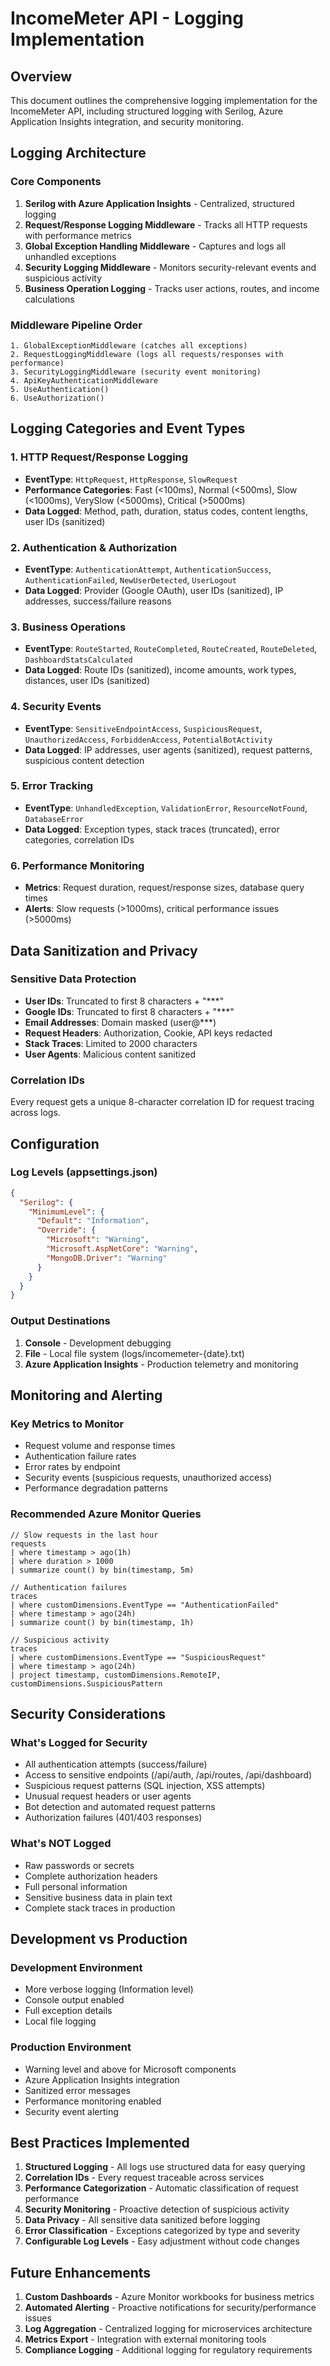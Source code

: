 # IncomeMeter API - Logging Implementation

## Overview
This document outlines the comprehensive logging implementation for the IncomeMeter API, including structured logging with Serilog, Azure Application Insights integration, and security monitoring.

## Logging Architecture

### Core Components
1. **Serilog with Azure Application Insights** - Centralized, structured logging
2. **Request/Response Logging Middleware** - Tracks all HTTP requests with performance metrics
3. **Global Exception Handling Middleware** - Captures and logs all unhandled exceptions
4. **Security Logging Middleware** - Monitors security-relevant events and suspicious activity
5. **Business Operation Logging** - Tracks user actions, routes, and income calculations

### Middleware Pipeline Order
```
1. GlobalExceptionMiddleware (catches all exceptions)
2. RequestLoggingMiddleware (logs all requests/responses with performance)
3. SecurityLoggingMiddleware (security event monitoring)
4. ApiKeyAuthenticationMiddleware
5. UseAuthentication()
6. UseAuthorization()
```

## Logging Categories and Event Types

### 1. HTTP Request/Response Logging
- **EventType**: `HttpRequest`, `HttpResponse`, `SlowRequest`
- **Performance Categories**: Fast (<100ms), Normal (<500ms), Slow (<1000ms), VerySlow (<5000ms), Critical (>5000ms)
- **Data Logged**: Method, path, duration, status codes, content lengths, user IDs (sanitized)

### 2. Authentication & Authorization
- **EventType**: `AuthenticationAttempt`, `AuthenticationSuccess`, `AuthenticationFailed`, `NewUserDetected`, `UserLogout`
- **Data Logged**: Provider (Google OAuth), user IDs (sanitized), IP addresses, success/failure reasons

### 3. Business Operations
- **EventType**: `RouteStarted`, `RouteCompleted`, `RouteCreated`, `RouteDeleted`, `DashboardStatsCalculated`
- **Data Logged**: Route IDs (sanitized), income amounts, work types, distances, user IDs (sanitized)

### 4. Security Events
- **EventType**: `SensitiveEndpointAccess`, `SuspiciousRequest`, `UnauthorizedAccess`, `ForbiddenAccess`, `PotentialBotActivity`
- **Data Logged**: IP addresses, user agents (sanitized), request patterns, suspicious content detection

### 5. Error Tracking
- **EventType**: `UnhandledException`, `ValidationError`, `ResourceNotFound`, `DatabaseError`
- **Data Logged**: Exception types, stack traces (truncated), error categories, correlation IDs

### 6. Performance Monitoring
- **Metrics**: Request duration, request/response sizes, database query times
- **Alerts**: Slow requests (>1000ms), critical performance issues (>5000ms)

## Data Sanitization and Privacy

### Sensitive Data Protection
- **User IDs**: Truncated to first 8 characters + "***"
- **Google IDs**: Truncated to first 8 characters + "***" 
- **Email Addresses**: Domain masked (user@***)
- **Request Headers**: Authorization, Cookie, API keys redacted
- **Stack Traces**: Limited to 2000 characters
- **User Agents**: Malicious content sanitized

### Correlation IDs
Every request gets a unique 8-character correlation ID for request tracing across logs.

## Configuration

### Log Levels (appsettings.json)
```json
{
  "Serilog": {
    "MinimumLevel": {
      "Default": "Information",
      "Override": {
        "Microsoft": "Warning",
        "Microsoft.AspNetCore": "Warning",
        "MongoDB.Driver": "Warning"
      }
    }
  }
}
```

### Output Destinations
1. **Console** - Development debugging
2. **File** - Local file system (logs/incomemeter-{date}.txt)
3. **Azure Application Insights** - Production telemetry and monitoring

## Monitoring and Alerting

### Key Metrics to Monitor
- Request volume and response times
- Authentication failure rates
- Error rates by endpoint
- Security events (suspicious requests, unauthorized access)
- Performance degradation patterns

### Recommended Azure Monitor Queries
```kusto
// Slow requests in the last hour
requests
| where timestamp > ago(1h)
| where duration > 1000
| summarize count() by bin(timestamp, 5m)

// Authentication failures
traces
| where customDimensions.EventType == "AuthenticationFailed"
| where timestamp > ago(24h)
| summarize count() by bin(timestamp, 1h)

// Suspicious activity
traces
| where customDimensions.EventType == "SuspiciousRequest"
| where timestamp > ago(24h)
| project timestamp, customDimensions.RemoteIP, customDimensions.SuspiciousPattern
```

## Security Considerations

### What's Logged for Security
- All authentication attempts (success/failure)
- Access to sensitive endpoints (/api/auth, /api/routes, /api/dashboard)
- Suspicious request patterns (SQL injection, XSS attempts)
- Unusual request headers or user agents
- Bot detection and automated request patterns
- Authorization failures (401/403 responses)

### What's NOT Logged
- Raw passwords or secrets
- Complete authorization headers
- Full personal information
- Sensitive business data in plain text
- Complete stack traces in production

## Development vs Production

### Development Environment
- More verbose logging (Information level)
- Console output enabled
- Full exception details
- Local file logging

### Production Environment
- Warning level and above for Microsoft components
- Azure Application Insights integration
- Sanitized error messages
- Performance monitoring enabled
- Security event alerting

## Best Practices Implemented

1. **Structured Logging** - All logs use structured data for easy querying
2. **Correlation IDs** - Every request traceable across services
3. **Performance Categorization** - Automatic classification of request performance
4. **Security Monitoring** - Proactive detection of suspicious activity
5. **Data Privacy** - All sensitive data sanitized before logging
6. **Error Classification** - Exceptions categorized by type and severity
7. **Configurable Log Levels** - Easy adjustment without code changes

## Future Enhancements

1. **Custom Dashboards** - Azure Monitor workbooks for business metrics
2. **Automated Alerting** - Proactive notifications for security/performance issues
3. **Log Aggregation** - Centralized logging for microservices architecture
4. **Metrics Export** - Integration with external monitoring tools
5. **Compliance Logging** - Additional logging for regulatory requirements